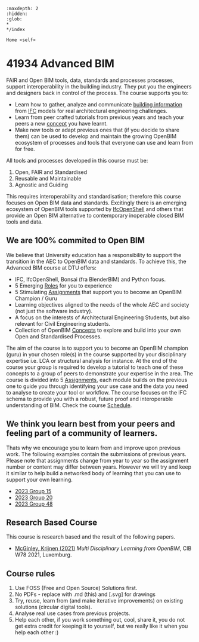 ```{toctree}
:maxdepth: 2
:hidden:
:glob:
*
*/index

Home <self>
```

<!-- ```{toctree}
Home <self>
Assignments/A1.md
Focus/index.md
``` -->

<!-- ```{contents} Table of Contents
:depth: 3
``` -->

# 41934 Advanced BIM


FAIR and Open BIM tools, data, standards and processes processes, support interoperability in the building industry. They put you the engineers and designers back in control of the process. The course supports you to:

* Learn how to gather, analyze and communicate [building information] from [IFC] models for real architectural engineering challenges.
* Learn from peer crafted tutorials from previous years and teach your peers a new [concept] you have learnt.
* Make new tools or adapt previous ones that (if you decide to share them) can be used to develop and maintain the growing OpenBIM ecosystem of processes and tools that everyone can use and learn from for free.

All tools and processes developed in this course must be:

1. Open, FAIR and Standardised
2. Reusable and Maintainable
3. Agnostic and Guiding

This requires interoperability and standardisation; therefore this course focuses on Open BIM data and standards. Excitingly there is an emerging ecosystem of OpenBIM tools supported by [IfcOpenShell] and others that provide an Open BIM alternative to contemporary inoperable closed BIM tools and data.

## We are 100% commited to Open BIM
We believe that University education has a responsibility to support the transition in the AEC to OpenBIM data and standards. To achieve this, the Advanced BIM course at DTU offers:
* IFC, IfcOpenShell, Bonsai (fra BlenderBIM) and Python focus.
* 5 Emerging [Roles] for you to experience
* 5 Stimulating [Assignments] that support you to become an OpenBIM Champion / Guru
* Learning objectives aligned to the needs of the whole AEC and society (not just the software industry).
* A focus on the interests of Architectural Engineering Students, but also relevant for Civil Engineering students.
* Collection of OpenBIM [Concepts] to explore and build into your own Open and Standardised Processes.

The aim of the course is to support you to become an OpenBIM champion (guru) in your chosen role(s) in the course supported by your disciplinary expertise i.e. LCA or structural analysis for instance. At the end of the course your group is required to develop a tutorial to teach one of these concepts to a group of peers to demonstrate your expertise in the area. The course is divided into 5 [Assignments], each module builds on the previous one to guide you through identifying your use case and the data you need to analyse to create your tool or workflow. The course focuses on the IFC schema to provide you with a robust, future proof and interoperable understanding of BIM. Check the course [Schedule].

## We think you learn best from your peers and feeling part of a community of learners.
Thats why we encourage you to learn from and improve upon previous work. The following examples contain the submissions of previous years. Please note that assignments change from year to year so the assignment number or content may differ between years. However we will try and keep it similar to help build a networked body of learning that you can use to support your own learning.

* [2023 Group 15](https://github.com/frejahbarkler/dtu_course_41934_group15/tree/main)
* [2023 Group 20](https://github.com/leonschoene/41934_Advanced_BIM_Group_20/tree/main)
* [2023 Group 48](
https://github.com/KaareH/DTU_E23_41934_Advanced-BIM/tree/main)

## Research Based Course
This course is research based and the result of the following papers.
* [McGinley, Krijnen (2021)] *Multi Disciplinary Learning from OpenBIM*, CIB W78 2021, Luxemburg.

## Course rules

1. Use FOSS (Free and Open Source) Solutions first.
1. No PDFs - replace with .md (this) and [.svg] for drawings
1. Try, reuse, learn from (and make iterative improvements) on existing solutions (circular digital tools).
2. Analyse real use cases from previous projects.
1. Help each other, if you work something out, cool, share it, you do not get extra credit for keeping it to yourself, but we really like it when you help each other :)


<!-- links -->

[Assignments]: /41934/Assignments
[IFC]: /41934/Concepts/IFC
[BPMN]: /41934/Concepts/BPMN
[Construction]: /41934/Focus/Construction
[Concepts]: /41934/Concepts
[concept]: /41934/Concepts
[SVG]: /41934/Concepts/SVG
[Roles]: /41934/Roles/README.md

<!--
---
YEAR: 2023
CODE: 41934
ref_variable: ${ref}
---
-->


[building information]: /41934/Concepts/BIM
[IfcOpenShell]: /41934/Concepts/IfcOpenShell
[Schedule]: /41934/Schedule

<!--- papers ---> 
[McGinley, Krijnen (2021)]://www.researchgate.net/publication/355218194_Multi-disciplinary_learning_from_OpenBIM
